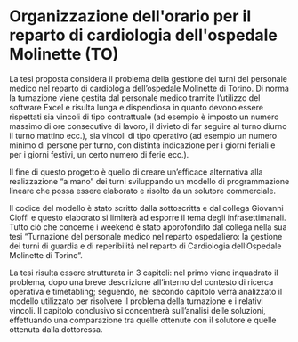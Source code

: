 # Organizzazione dell'orario per il reparto di cardiologia dell'ospedale Molinette (TO) 

La tesi proposta considera il problema della gestione dei turni del personale medico nel reparto di cardiologia dell’ospedale Molinette di Torino.
Di norma la turnazione viene gestita dal personale medico tramite l’utilizzo del software Excel e risulta lunga e dispendiosa in quanto devono essere rispettati sia vincoli di tipo contrattuale (ad esempio è imposto un numero massimo di ore consecutive di lavoro, il divieto di far seguire al turno diurno il turno mattino ecc.), sia vincoli di tipo operativo (ad esempio un numero minimo di persone per turno, con distinta indicazione per i giorni feriali e per i giorni festivi, un certo numero di ferie ecc.).

Il fine di questo progetto è quello di creare un’efficace alternativa alla realizzazione “a mano” dei turni sviluppando un modello di programmazione lineare che possa essere elaborato e risolto da un solutore commerciale.

Il codice del modello è stato scritto dalla sottoscritta e dal collega Giovanni Cioffi e questo elaborato si limiterà ad esporre il tema degli infrasettimanali. Tutto ciò che concerne i weekend è stato approfondito dal collega nella sua tesi “Turnazione del personale medico nel reparto ospedaliero: la gestione dei turni di guardia e di reperibilità nel reparto di Cardiologia dell’Ospedale Molinette di Torino”.

La tesi risulta essere strutturata in 3 capitoli: nel primo viene inquadrato il problema, dopo una breve descrizione all’interno del contesto di ricerca operativa e timetabling; seguendo, nel secondo capitolo verrà analizzato il modello utilizzato per risolvere il problema della turnazione e i relativi vincoli.
Il capitolo conclusivo si concentrerà sull’analisi delle soluzioni, effettuando una comparazione tra quelle ottenute con il solutore e quelle ottenuta dalla dottoressa. 
